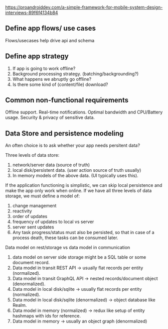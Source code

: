 
https://proandroiddev.com/a-simple-framework-for-mobile-system-design-interviews-89f6f4134b84

## Define app flows/ use cases

Flows/usecases help drive api and schema

## Define app strategy

1. If app is going to work offline?
2. Background processing strategy. (batching/backgrounding?)
3. What happens we abruptly go offline?
4. Is there some kind of (content/file) download?

## Common non-functional requirements

Offline support.
Real-time notifications.
Optimal bandwidth and CPU/Battery usage.
Security & privacy of sensitive data.


## Data Store and persistence modeling

An often choice is to ask whether your app needs persitent data?

Three levels of data store:
1. network/server data (source of truth)
2. local disk/persistent data. (user action source of truth usually)
3. In memory models of the above data. (UI typically uses this).

If the application functioning is simplistic, we can skip local persistence and make the app only work when online.
If we have all three levels of data storage, we must define a model of:
1. change management
2. reactivity
3. order of updates
4. frequency of updates to local vs server
5. server sent updates
6. Any task progress/status must also be persisted, so that in case of a process death, these tasks can be consumed later.

Data model on rest/storage vs data model in communication

1. data model on server side storage might be a SQL table or some document record.
2. Data model in transit REST API -> usually flat records per entity (normalized).
3. Data model in transit GraphQL API -> nested records/document object (denormalized).
4. Data model in local disk/sqlite -> usually flat records per entity (normalized).
5. Data model in local disk/sqlite (denormalized) -> object database like Realm.
6. Data model in memory (normalized) -> redux like setup of entity hashmaps with ids for reference.
7. Data model in memory -> usually an object graph (denormalized) 